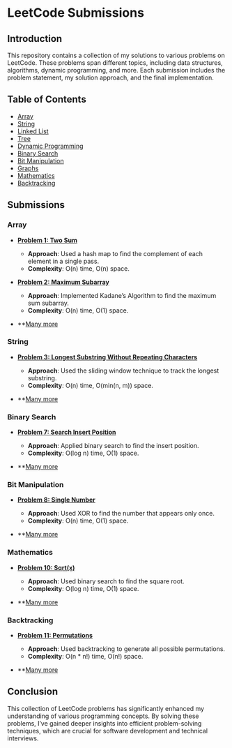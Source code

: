 # LeetCode Submissions

## Introduction

This repository contains a collection of my solutions to various problems on LeetCode. These problems span different topics, including data structures, algorithms, dynamic programming, and more. Each submission includes the problem statement, my solution approach, and the final implementation.

## Table of Contents

- [Array](#array)
- [String](#string)
- [Linked List](#linked-list)
- [Tree](#tree)
- [Dynamic Programming](#dynamic-programming)
- [Binary Search](#binary-search)
- [Bit Manipulation](#bit-manipulation)
- [Graphs](#graphs)
- [Mathematics](#mathematics)
- [Backtracking](#backtracking)

## Submissions

### Array

- **[Problem 1: Two Sum](https://leetcode.com/problems/two-sum/)**

  - **Approach**: Used a hash map to find the complement of each element in a single pass.
  - **Complexity**: O(n) time, O(n) space.

- **[Problem 2: Maximum Subarray](https://leetcode.com/problems/maximum-subarray/)**

  - **Approach**: Implemented Kadane’s Algorithm to find the maximum sum subarray.
  - **Complexity**: O(n) time, O(1) space.

- \*\*[Many more]()

### String

- **[Problem 3: Longest Substring Without Repeating Characters](https://leetcode.com/problems/longest-substring-without-repeating-characters/)**

  - **Approach**: Used the sliding window technique to track the longest substring.
  - **Complexity**: O(n) time, O(min(n, m)) space.

- \*\*[Many more]()

### Binary Search

- **[Problem 7: Search Insert Position](https://leetcode.com/problems/search-insert-position/)**

  - **Approach**: Applied binary search to find the insert position.
  - **Complexity**: O(log n) time, O(1) space.

- \*\*[Many more]()

### Bit Manipulation

- **[Problem 8: Single Number](https://leetcode.com/problems/single-number/)**

  - **Approach**: Used XOR to find the number that appears only once.
  - **Complexity**: O(n) time, O(1) space.

- \*\*[Many more]()

### Mathematics

- **[Problem 10: Sqrt(x)](https://leetcode.com/problems/sqrtx/)**

  - **Approach**: Used binary search to find the square root.
  - **Complexity**: O(log n) time, O(1) space.

- \*\*[Many more]()

### Backtracking

- **[Problem 11: Permutations](https://leetcode.com/problems/permutations/)**

  - **Approach**: Used backtracking to generate all possible permutations.
  - **Complexity**: O(n \* n!) time, O(n!) space.

- \*\*[Many more]()

## Conclusion

This collection of LeetCode problems has significantly enhanced my understanding of various programming concepts. By solving these problems, I’ve gained deeper insights into efficient problem-solving techniques, which are crucial for software development and technical interviews.
